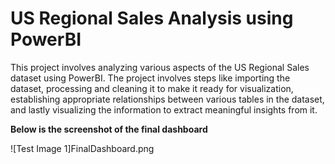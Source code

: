 # US Regional Sales Analysis using PowerBI
 This project involves analyzing various aspects of the US Regional Sales dataset using PowerBI. The project involves steps like importing the dataset, processing and cleaning it to make it ready for visualization, establishing appropriate relationships between various tables in the dataset, and lastly visualizing the information to extract meaningful insights from it.


**Below is the screenshot of the final dashboard**

![Test Image 1]FinalDashboard.png
